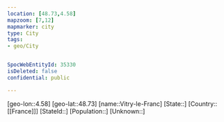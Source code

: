```yaml
---
location: [48.73,4.58]
mapzoom: [7,12] 
mapmarker: city 
type: City
tags:
- geo/City


SpocWebEntityId: 35330
isDeleted: false
confidential: public

---
```

[geo-lon::4.58]
[geo-lat::48.73]
[name::Vitry-le-Franc]
[State::]
[Country::[[France]]]
[StateId::]
[Population::]
[Unknown::]

